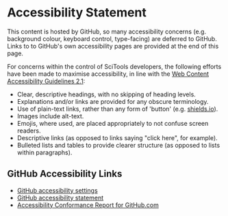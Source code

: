 # Accessibility Statement

This content is hosted by GitHub, so many accessibility concerns (e.g. background colour, keyboard control, type-facing) are deferred to GitHub. Links to to GitHub's own accessibility pages are provided at the end of this page.

For concerns within the control of SciTools developers, the following efforts have been made to maximise accessibility, in line with the [Web Content Accessibility Guidelines 2.1](https://www.w3.org/TR/WCAG21):

- Clear, descriptive headings, with no skipping of heading levels.
- Explanations and/or links are provided for any obscure terminology.
- Use of plain-text links, rather than any form of 'button' (e.g. [shields.io](https://shields.io/)).
- Images include alt-text.
- Emojis, where used, are placed appropriately to not confuse screen readers.
- Descriptive links (as opposed to links saying "click here", for example).
- Bulleted lists and tables to provide clearer structure (as opposed to lists within paragraphs).

## GitHub Accessibility Links

- [GitHub accessibility settings](https://docs.github.com/en/get-started/accessibility)
- [GitHub accessibility statement](https://accessibility.github.com/)
- [Accessibility Conformance Report for GitHub.com](https://accessibility.github.com/conformance/github-com/)
